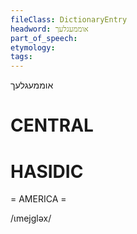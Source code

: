 ```yaml
---
fileClass: DictionaryEntry
headword: אוממעגלעך
part_of_speech: 
etymology: 
tags: 
---
```

אוממעגלעך

CENTRAL
========

HASIDIC
=======
= AMERICA = 

/ɩmejgləx/